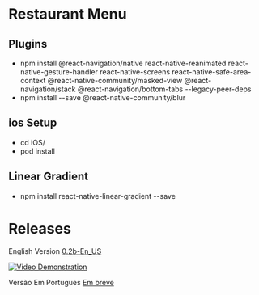 # Restaurant Menu

## Plugins

- npm install @react-navigation/native react-native-reanimated react-native-gesture-handler react-native-screens react-native-safe-area-context @react-native-community/masked-view @react-navigation/stack @react-navigation/bottom-tabs --legacy-peer-deps
- npm install --save @react-native-community/blur

## ios Setup

- cd iOS/
- pod install

## Linear Gradient

- npm install react-native-linear-gradient --save

# Releases
English Version [0.2b-En_US](https://github.com/felipemartins210/Restaurant-Menu-App/releases/tag/0.2b-En_US)

[![Video Demonstration]({https://github.com/felipemartins210/Restaurant-Menu-App/blob/master/assets/icons/player-thumb.png})]({https://www.youtube.com/watch?v=su_xOZMiPKo} "Video Demonstration")

Versão Em Portugues [Em breve](#)
